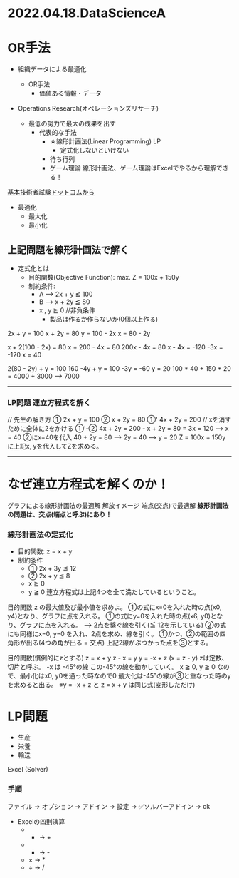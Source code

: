 # 2022.04.18.DataScienceA
# OR手法
- 組織データによる最適化
  - OR手法
    - 価値ある情報・データ

- Operations Research(オペレーションズリサーチ)
  - 最低の努力で最大の成果を出す
    - 代表的な手法
      - ☆線形計画法(Linear Programming) LP
        - 定式化しないといけない
      - 待ち行列
      - ゲーム理論
線形計画法、ゲーム理論はExcelでやるから理解できる！

[基本技術者試験ドットコムから](https://www.fe-siken.com/kakomon/01_aki/q76.html)

- 最適化
  - 最大化
  - 最小化

## 上記問題を線形計画法で解く
- 定式化とは
  - 目的関数(Objective Function): max. Z = 100x + 150y
  - 制約条件:
    - A --> 2x + y ≦ 100
    - B --> x + 2y ≦ 80
    - x , y ≧ 0 //非負条件
      - 製品は作るか作らないか(0個以上作る)

2x + y = 100
x + 2y = 80
y = 100 - 2x
x = 80 - 2y

x + 2(100 - 2x) = 80
x + 200 - 4x = 80
200x - 4x = 80
x - 4x = -120
-3x = -120
x = 40

2(80 - 2y) + y = 100
160 -4y + y = 100
-3y = -60
y = 20
100 * 40 + 150 * 20 = 4000 + 3000 --> 7000

---

### LP問題 連立方程式を解く
// 先生の解き方
① 2x + y  = 100
② x + 2y = 80
①' 4x + 2y = 200 // xを消すために全体に2をかける
①'-② 4x + 2y = 200
      -  x + 2y = 80
      = 3x = 120 --> x = 40
②にx=40を代入
40 + 2y = 80 --> 2y = 40 --> y = 20
Z = 100x + 150y に上記x, yを代入してZを求める。

---

# なぜ連立方程式を解くのか！
グラフによる線形計画法の最適解 解放イメージ
端点(交点)で最適解
**線形計画法の問題は、交点(端点と呼ぶ)にあり！**

### 線形計画法の定式化
- 目的関数: z = x + y
- 制約条件
  - ① 2x + 3y ≦ 12
  - ② 2x + y ≦ 8
  - x ≧ 0
  - y ≧ 0
連立方程式は上記4つを全て満たしているということ。

目的関数 z の最大値及び最小値を求めよ。
①の式にx=0を入れた時の点(x0, y4)となり、グラフに点を入れる。
①の式にy=0を入れた時の点(x6, y0)となり、グラフに点を入れる。
--> 2点を繋ぐ線を引く(≦ 12を示している)
②の式にも同様にx=0, y=0 を入れ、2点を求め、線を引く。
①かつ、②の範囲の四角形が出る(4つの角が出る = 交点)
上記2線がぶつかった点を③とする。

目的関数(慣例的にzとする)
z = x + y
z - x = y
y = -x + z (x = z - y)
zは定数、切片と呼ぶ。
-x は -45°の線
この-45°の線を動かしていく。
x ≧ 0, y ≧ 0 なので、最小化はx0, y0を通った時なので0
最大化は-45°の線が③と重なった時のyを求めると出る。
※y = -x + z と z = x + y は同じ式(変形しただけ)

# LP問題
- 生産
- 栄養
- 輸送

Excel (Solver)
### 手順
ファイル -> オプション -> アドイン -> 設定 -> ✅ソルバーアドイン -> ok

- Excelの四則演算
  - + -> +
  - - -> -
  - × -> *
  - ÷ -> /
